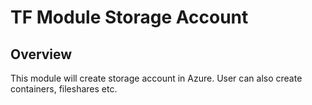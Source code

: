 # TF Module Storage Account

## Overview
This module will create storage account in Azure. User can also create containers, fileshares etc.
